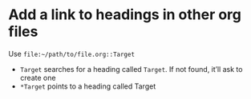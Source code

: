 
# Add a link to headings in other org files

Use `file:~/path/to/file.org::Target`

-   `Target` searches for a heading called `Target`. If not found, it&rsquo;ll ask to create one
-   `*Target` points to a heading called Target

